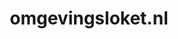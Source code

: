 ---
layout: post
title:  "omgevingsloket.nl"
internal_url:  "/dutchgov/omgevingsloket.nl.html"
categories: dutchgov
---